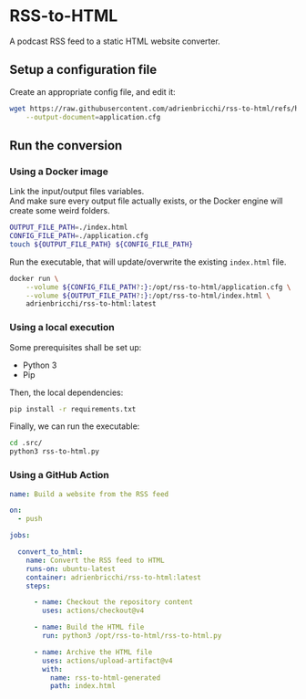 # RSS-to-HTML

A podcast RSS feed to a static HTML website converter.


## Setup a configuration file

Create an appropriate config file, and edit it:

```bash
wget https://raw.githubusercontent.com/adrienbricchi/rss-to-html/refs/heads/master/src/application.cfg.dist \
    --output-document=application.cfg
```

## Run the conversion

### Using a Docker image

Link the input/output files variables.  
And make sure every output file actually exists, or the Docker engine will create some weird folders.

```bash
OUTPUT_FILE_PATH=./index.html
CONFIG_FILE_PATH=./application.cfg
touch ${OUTPUT_FILE_PATH} ${CONFIG_FILE_PATH}
```

Run the executable, that will update/overwrite the existing `index.html` file.

```bash
docker run \
    --volume ${CONFIG_FILE_PATH?:}:/opt/rss-to-html/application.cfg \
    --volume ${OUTPUT_FILE_PATH?:}:/opt/rss-to-html/index.html \
    adrienbricchi/rss-to-html:latest
```

### Using a local execution

Some prerequisites shall be set up:

- Python 3
- Pip

Then, the local dependencies:

```bash
pip install -r requirements.txt
```

Finally, we can run the executable:

```bash
cd .src/
python3 rss-to-html.py
```

### Using a GitHub Action

```yaml
name: Build a website from the RSS feed

on:
  - push

jobs:

  convert_to_html:
    name: Convert the RSS feed to HTML
    runs-on: ubuntu-latest
    container: adrienbricchi/rss-to-html:latest
    steps:

      - name: Checkout the repository content
        uses: actions/checkout@v4

      - name: Build the HTML file
        run: python3 /opt/rss-to-html/rss-to-html.py

      - name: Archive the HTML file
        uses: actions/upload-artifact@v4
        with:
          name: rss-to-html-generated
          path: index.html
```
